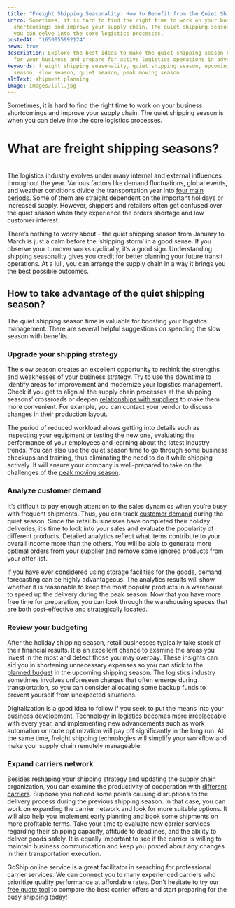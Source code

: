 ```yaml
---
title: "Freight Shipping Seasonality: How to Benefit from the Quiet Shipping Season?"
intro: Sometimes, it is hard to find the right time to work on your business
  shortcomings and improve your supply chain. The quiet shipping season is when
  you can delve into the core logistics processes.
postedAt: "1650055992124"
news: true
description: Explore the best ideas to make the quiet shipping season beneficial
  for your business and prepare for active logistics operations in advance.
keywords: freight shipping seasonality, quiet shipping season, upcoming shipping
  season, slow season, quiet season, peak moving season
altText: shipment planning
image: images/lull.jpg
---
```



Sometimes, it is hard to find the right time to work on your business shortcomings and improve your supply chain. The quiet shipping season is when you can delve into the core logistics processes.



# What are freight shipping seasons?

\
The logistics industry evolves under many internal and external influences throughout the year. Various factors like demand fluctuations, global events, and weather conditions divide the transportation year into [four main periods](https://www.goship.com/posts/what-are-the-four-freight-shipping-seasons). Some of them are straight dependent on the important holidays or increased supply. However, shippers and retailers often get confused over the quiet season when they experience the orders shortage and low customer interest. 

There’s nothing to worry about - the quiet shipping season from January to March is just a calm before the ‘shipping storm’ in a good sense. If you observe your turnover works cyclically, it’s a good sign. Understanding shipping seasonality gives you credit for better planning your future transit operations. At a lull, you can arrange the supply chain in a way it brings you the best possible outcomes.



## How to take advantage of the quiet shipping season?



The quiet shipping season time is valuable for boosting your logistics management. There are several helpful suggestions on spending the slow season with benefits.



### Upgrade your shipping strategy



The slow season creates an excellent opportunity to rethink the strengths and weaknesses of your business strategy. Try to use the downtime to identify areas for improvement and modernize your logistics management. Check if you get to align all the supply chain processes at the shipping seasons’ crossroads or deepen [relationships with suppliers](https://www.goship.com/posts/how-to-build-strong-business-relationships-with-a-supplier) to make them more convenient. For example, you can contact your vendor to discuss changes in their production layout.

The period of reduced workload allows getting into details such as inspecting your equipment or testing the new one, evaluating the performance of your employees and learning about the latest industry trends. You can also use the quiet season time to go through some business checkups and training, thus eliminating the need to do it while shipping actively. It will ensure your company is well-prepared to take on the challenges of the [peak moving season](https://www.goship.com/posts/preparing-for-peak-season-shipping).

### Analyze customer demand



It’s difficult to pay enough attention to the sales dynamics when you’re busy with frequent shipments. Thus, you can track [customer demand](https://www.goship.com/posts/how-to-optimize-order-fulfillment-to-avoid-overstocking-and-understocking) during the quiet season. Since the retail businesses have completed their holiday deliveries, it’s time to look into your sales and evaluate the popularity of different products. Detailed analytics reflect what items contribute to your overall income more than the others. You will be able to generate more optimal orders from your supplier and remove some ignored products from your offer list. 

If you have ever considered using storage facilities for the goods, demand forecasting can be highly advantageous. The analytics results will show whether it is reasonable to keep the most popular products in a warehouse to speed up the delivery during the peak season. Now that you have more free time for preparation, you can look through the warehousing spaces that are both cost-effective and strategically located.

### Review your budgeting



After the holiday shipping season, retail businesses typically take stock of their financial results. It is an excellent chance to examine the areas you invest in the most and detect those you may overpay. These insights can aid you in shortening unnecessary expenses so you can stick to the [planned budget](https://www.goship.com/posts/3-tips-for-transportation-budgeting-in-2022) in the upcoming shipping season. The logistics industry sometimes involves unforeseen charges that often emerge during transportation, so you can consider allocating some backup funds to prevent yourself from unexpected situations. 

Digitalization is a good idea to follow if you seek to put the means into your business development. [Technology in logistics](https://www.goship.com/posts/latest-technological-innovations-in-the-logistics-industry) becomes more irreplaceable with every year, and implementing new advancements such as work automation or route optimization will pay off significantly in the long run. At the same time, freight shipping technologies will simplify your workflow and make your supply chain remotely manageable.

### Expand carriers network



Besides reshaping your shipping strategy and updating the supply chain organization, you can examine the productivity of cooperation with [different carriers](https://www.goship.com/posts/how-to-choose-the-right-ltl-carriers). Suppose you noticed some points causing disruptions to the delivery process during the previous shipping season. In that case, you can work on expanding the carrier network and look for more suitable options. It will also help you implement early planning and book some shipments on more profitable terms. Take your time to evaluate new carrier services regarding their shipping capacity, attitude to deadlines, and the ability to deliver goods safely. It is equally important to see if the carrier is willing to maintain business communication and keep you posted about any changes in their transportation execution.

GoShip online service is a great facilitator in searching for professional carrier services. We can connect you to many experienced carriers who prioritize quality performance at affordable rates. Don’t hesitate to try our [free quote tool](https://www.goship.com/) to compare the best carrier offers and start preparing for the busy shipping today!